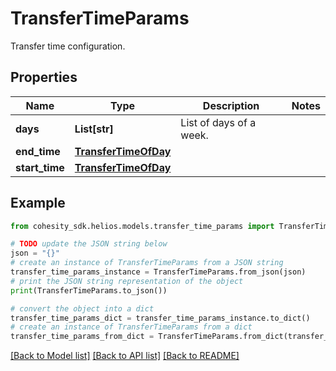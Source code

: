 # TransferTimeParams

Transfer time configuration.

## Properties

Name | Type | Description | Notes
------------ | ------------- | ------------- | -------------
**days** | **List[str]** | List of days of a week. | 
**end_time** | [**TransferTimeOfDay**](TransferTimeOfDay.md) |  | 
**start_time** | [**TransferTimeOfDay**](TransferTimeOfDay.md) |  | 

## Example

```python
from cohesity_sdk.helios.models.transfer_time_params import TransferTimeParams

# TODO update the JSON string below
json = "{}"
# create an instance of TransferTimeParams from a JSON string
transfer_time_params_instance = TransferTimeParams.from_json(json)
# print the JSON string representation of the object
print(TransferTimeParams.to_json())

# convert the object into a dict
transfer_time_params_dict = transfer_time_params_instance.to_dict()
# create an instance of TransferTimeParams from a dict
transfer_time_params_from_dict = TransferTimeParams.from_dict(transfer_time_params_dict)
```
[[Back to Model list]](../README.md#documentation-for-models) [[Back to API list]](../README.md#documentation-for-api-endpoints) [[Back to README]](../README.md)


